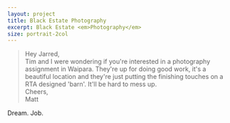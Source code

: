 ```yaml
---
layout: project
title: Black Estate Photography
excerpt: Black Estate <em>Photography</em>
size: portrait-2col
---
```


> Hey Jarred,  
> Tim and I were wondering if you're interested in a photography assignment in Waipara. They're up for doing good work, it's a beautiful location and they're just putting the finishing touches on a RTA designed 'barn'. It'll be hard to mess up.  
> Cheers,  
> Matt

Dream. Job.

<script type="application/json" class="data">
{
	"noun": "Photographer",
	"images": [{
		"src": "/assets/img/black-estate/landscape-3col.IMG_8775.jpg",
		"size": "landscape-3col"
	},{
		"src": "/assets/img/black-estate/landscape-3col.IMG_8930.jpg",
		"size": "landscape-3col"
	},{
		"src": "/assets/img/black-estate/landscape-3col.IMG_8953.jpg",
		"size": "landscape-3col"
	},{
		"src": "/assets/img/black-estate/landscape-3col.IMG_9019.jpg",
		"size": "landscape-3col"
	},{
		"src": "/assets/img/black-estate/landscape-3col.IMG_9177.jpg",
		"size": "landscape-3col"
	},{
		"src": "/assets/img/black-estate/landscape-3col.IMG_9241.jpg",
		"size": "landscape-3col"
	},{
		"src": "/assets/img/black-estate/landscape-3col.IMG_9309.jpg",
		"size": "landscape-3col"
	},{
		"src": "/assets/img/black-estate/landscape-3col.IMG_9385.jpg",
		"size": "landscape-3col"
	},{
		"src": "/assets/img/black-estate/landscape-3col.IMG_9550.jpg",
		"size": "landscape-3col"
	},{
		"src": "/assets/img/black-estate/landscape-4col.IMG_8813.jpg",
		"size": "landscape-4col"
	},{
		"src": "/assets/img/black-estate/landscape-4col.IMG_9155.jpg",
		"size": "landscape-4col"
	},{
		"src": "/assets/img/black-estate/landscape-4col.IMG_9533.jpg",
		"size": "landscape-4col"
	},{
		"src": "/assets/img/black-estate/lanscape-3col.IMG_8735.jpg",
		"size": "landscape-3col"
	},{
		"src": "/assets/img/black-estate/lanscape-4col.IMG_8734.jpg",
		"size": "landscape-4col"
	},{
		"src": "/assets/img/black-estate/portrait-2col.IMG_8824.jpg",
		"size": "portrait-2col"
	},{
		"src": "/assets/img/black-estate/portrait-2col.IMG_8982.jpg",
		"size": "portrait-2col"
	},{
		"src": "/assets/img/black-estate/portrait-2col.IMG_9344.jpg",
		"size": "portrait-2col"
	},{
		"src": "/assets/img/black-estate/portrait-2col.IMG_9604.jpg",
		"size": "portrait-2col"
	},{
		"src": "/assets/img/black-estate/portrait-2col.IMG_9737.jpg",
		"size": "portrait-2col"
	},{
		"src": "/assets/img/black-estate/portrait-2col.IMG_9762.jpg",
		"size": "portrait-2col"
	},{
		"src": "/assets/img/black-estate/portrait-2col.IMG_9766.jpg",
		"size": "portrait-2col"
	}]
}
</script>